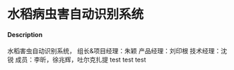 # 水稻病虫害自动识别系统

#### Description
水稻害虫自动识别系统，
组长&项目经理：朱颖
产品经理：刘印根
技术经理：沈锐
成员：李昕，徐兆辉，吐尔克扎提
test test test